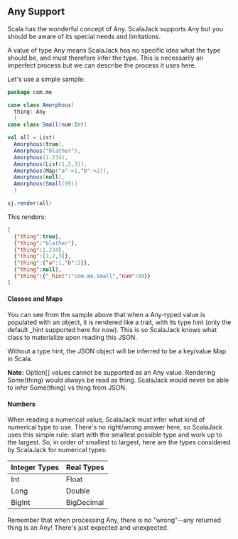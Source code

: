 ## Any Support

Scala has the wonderful concept of Any.  ScalaJack supports Any but you should be aware of its special needs and limitations.

A value of type Any means ScalaJack has no specific idea what the type should be, and must therefore infer the type.  This is necessarily an imperfect process but we can describe the process it uses here.

Let's use a simple sample:

```scala
package com.me

case class Amorphous(
  thing: Any
  )
case class Small(num:Int)

val all = List(
  Amorphous(true),
  Amorphous("blather"),
  Amorphous(1.234),
  Amorphous(List(1,2,3)),
  Amorphous(Map("a"->1,"b"->2)),
  Amorphous(null),
  Amorphous(Small(99))
  )

sj.render(all)
```

This renders:

```JSON
[
  {"thing":true},
  {"thing":"blather"},
  {"thing":1.234},
  {"thing":[1,2,3]},
  {"thing":{"a":1,"b":2}},
  {"thing":null},
  {"thing":{"_hint":"com.me.Small","num":99}}
]
```

#### Classes and Maps
You can see from the sample above that when a Any-typed value is populated with an object, it is rendered like a trait, with its type hint (only the default _hint supported here for now).  This is so ScalaJack knows what class to materialize upon reading this JSON.

Without a type hint, the JSON object will be inferred to be a key/value Map in Scala.

**Note:** Option[] values cannot be supported as an Any value.  Rendering Some(thing) would always be read as thing.  ScalaJack would never be able to infer Some(thing) vs thing from JSON. 

#### Numbers
When reading a numerical value, ScalaJack must infer what kind of numerical type to use.  There's no right/wrong answer here, so ScalaJack uses this simple rule: start with the smallest possible type and work up to the largest.  So, in order of smallest to largest, here are the types considered by ScalaJack for numerical types:

|Integer Types|Real Types|
|-------|-------|
|Int |Float
|Long |Double
|BigInt |BigDecimal

Remember that when processing Any, there is no "wrong"--any returned thing is an Any!  There's just expected and unexpected.